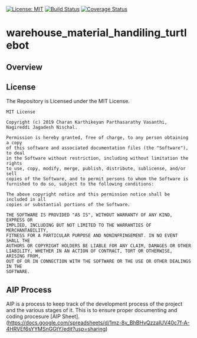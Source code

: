 [![License: MIT](https://img.shields.io/badge/License-MIT-yellow.svg)](https://opensource.org/licenses/MIT)
[![Build Status](https://travis-ci.org/Charan-Karthikeyan/warehouse_material_handiling_turtlebot.svg?branch=master)](https://travis-ci.org/Charan-Karthikeyan/warehouse_material_handiling_turtlebot)
[![Coverage Status](https://coveralls.io/repos/github/Charan-Karthikeyan/warehouse_material_handiling_turtlebot/badge.svg?branch=master)](https://coveralls.io/github/Charan-Karthikeyan/warehouse_material_handiling_turtlebot?branch=master)
# warehouse_material_handiling_turtlebot

## Overview

## License
The Repository is Licensed under the MIT License.
```
MIT License

Copyright (c) 2019 Charan Karthikeyan Parthasarathy Vasanthi, Nagireddi Jagadesh Nischal.

Permission is hereby granted, free of charge, to any person obtaining a copy
of this software and associated documentation files (the "Software"), to deal
in the Software without restriction, including without limitation the rights
to use, copy, modify, merge, publish, distribute, sublicense, and/or sell
copies of the Software, and to permit persons to whom the Software is
furnished to do so, subject to the following conditions:

The above copyright notice and this permission notice shall be included in all
copies or substantial portions of the Software.

THE SOFTWARE IS PROVIDED "AS IS", WITHOUT WARRANTY OF ANY KIND, EXPRESS OR
IMPLIED, INCLUDING BUT NOT LIMITED TO THE WARRANTIES OF MERCHANTABILITY,
FITNESS FOR A PARTICULAR PURPOSE AND NONINFRINGEMENT. IN NO EVENT SHALL THE
AUTHORS OR COPYRIGHT HOLDERS BE LIABLE FOR ANY CLAIM, DAMAGES OR OTHER
LIABILITY, WHETHER IN AN ACTION OF CONTRACT, TORT OR OTHERWISE, ARISING FROM,
OUT OF OR IN CONNECTION WITH THE SOFTWARE OR THE USE OR OTHER DEALINGS IN THE
SOFTWARE.
```

## AIP Process
AIP is a process to keep track of the development process of the project and the various stages of it. This is to ensure proper documenting and coding procesure [AIP Sheet].(https://docs.google.com/spreadsheets/d/1mz-8v_BhBHvQzzaIUV40c7f-A-4HRVEf6sYYMSnGGtY/edit?usp=sharing) 

